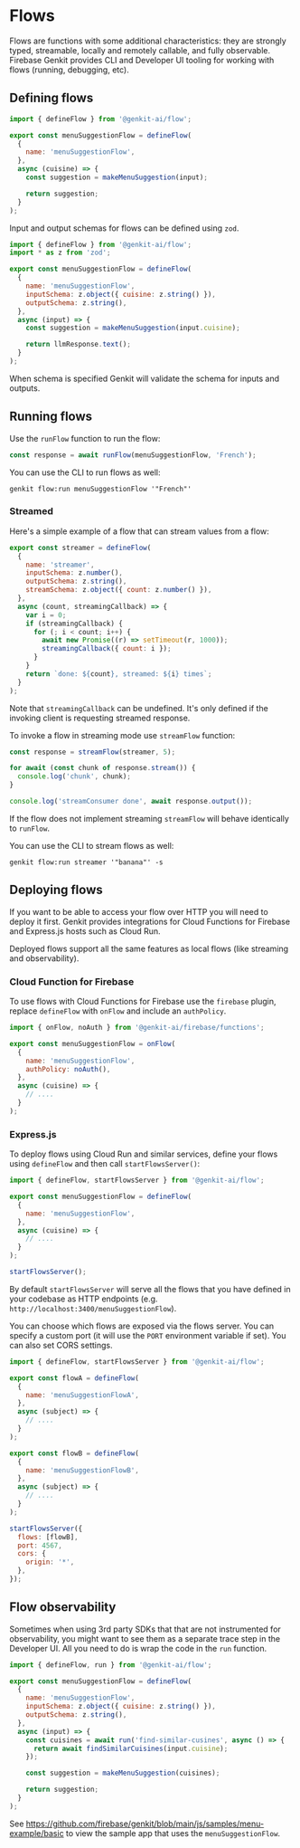 # Flows

Flows are functions with some additional characteristics: they are strongly
typed, streamable, locally and remotely callable, and fully observable.
Firebase Genkit provides CLI and Developer UI tooling for working with flows
(running, debugging, etc).

## Defining flows

```javascript
import { defineFlow } from '@genkit-ai/flow';

export const menuSuggestionFlow = defineFlow(
  {
    name: 'menuSuggestionFlow',
  },
  async (cuisine) => {
    const suggestion = makeMenuSuggestion(input);

    return suggestion;
  }
);
```

Input and output schemas for flows can be defined using `zod`.

```javascript
import { defineFlow } from '@genkit-ai/flow';
import * as z from 'zod';

export const menuSuggestionFlow = defineFlow(
  {
    name: 'menuSuggestionFlow',
    inputSchema: z.object({ cuisine: z.string() }),
    outputSchema: z.string(),
  },
  async (input) => {
    const suggestion = makeMenuSuggestion(input.cuisine);

    return llmResponse.text();
  }
);
```

When schema is specified Genkit will validate the schema for inputs and outputs.

## Running flows

Use the `runFlow` function to run the flow:

```js
const response = await runFlow(menuSuggestionFlow, 'French');
```

You can use the CLI to run flows as well:

```posix-terminal
genkit flow:run menuSuggestionFlow '"French"'
```

### Streamed

Here's a simple example of a flow that can stream values from a flow:

```javascript
export const streamer = defineFlow(
  {
    name: 'streamer',
    inputSchema: z.number(),
    outputSchema: z.string(),
    streamSchema: z.object({ count: z.number() }),
  },
  async (count, streamingCallback) => {
    var i = 0;
    if (streamingCallback) {
      for (; i < count; i++) {
        await new Promise((r) => setTimeout(r, 1000));
        streamingCallback({ count: i });
      }
    }
    return `done: ${count}, streamed: ${i} times`;
  }
);
```

Note that `streamingCallback` can be undefined. It's only defined if the
invoking client is requesting streamed response.

To invoke a flow in streaming mode use `streamFlow` function:

```javascript
const response = streamFlow(streamer, 5);

for await (const chunk of response.stream()) {
  console.log('chunk', chunk);
}

console.log('streamConsumer done', await response.output());
```

If the flow does not implement streaming `streamFlow` will behave identically to `runFlow`.

You can use the CLI to stream flows as well:

```posix-terminal
genkit flow:run streamer '"banana"' -s
```

## Deploying flows

If you want to be able to access your flow over HTTP you will need to deploy it
first. Genkit provides integrations for Cloud Functions for Firebase and
Express.js hosts such as Cloud Run.

Deployed flows support all the same features as local flows (like streaming and
observability).

### Cloud Function for Firebase

To use flows with Cloud Functions for Firebase use the `firebase` plugin, replace `defineFlow` with `onFlow` and include an `authPolicy`.

```js
import { onFlow, noAuth } from '@genkit-ai/firebase/functions';

export const menuSuggestionFlow = onFlow(
  {
    name: 'menuSuggestionFlow',
    authPolicy: noAuth(),
  },
  async (cuisine) => {
    // ....
  }
);
```

### Express.js

To deploy flows using Cloud Run and similar services, define your flows using `defineFlow` and then call `startFlowsServer()`:

```js
import { defineFlow, startFlowsServer } from '@genkit-ai/flow';

export const menuSuggestionFlow = defineFlow(
  {
    name: 'menuSuggestionFlow',
  },
  async (cuisine) => {
    // ....
  }
);

startFlowsServer();
```

By default `startFlowsServer` will serve all the flows that you have defined in your codebase as HTTP endpoints (e.g. `http://localhost:3400/menuSuggestionFlow`).

You can choose which flows are exposed via the flows server. You can specify a custom port (it will use the `PORT` environment variable if set). You can also set CORS settings.

```js
import { defineFlow, startFlowsServer } from '@genkit-ai/flow';

export const flowA = defineFlow(
  {
    name: 'menuSuggestionFlowA',
  },
  async (subject) => {
    // ....
  }
);

export const flowB = defineFlow(
  {
    name: 'menuSuggestionFlowB',
  },
  async (subject) => {
    // ....
  }
);

startFlowsServer({
  flows: [flowB],
  port: 4567,
  cors: {
    origin: '*',
  },
});
```

## Flow observability

Sometimes when using 3rd party SDKs that that are not instrumented for observability, you might want to see them as a separate trace step in the Developer UI. All you need to do is wrap the code in the `run` function.

```js
import { defineFlow, run } from '@genkit-ai/flow';

export const menuSuggestionFlow = defineFlow(
  {
    name: 'menuSuggestionFlow',
    inputSchema: z.object({ cuisine: z.string() }),
    outputSchema: z.string(),
  },
  async (input) => {
    const cuisines = await run('find-similar-cusines', async () => {
      return await findSimilarCuisines(input.cuisine);
    });

    const suggestion = makeMenuSuggestion(cuisines);

    return suggestion;
  }
);
```

See https://github.com/firebase/genkit/blob/main/js/samples/menu-example/basic to view the sample app that uses the `menuSuggestionFlow`.
